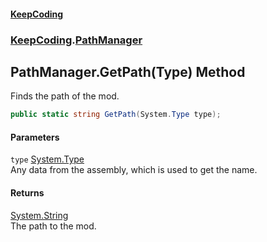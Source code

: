 #### [KeepCoding](index.md 'index')
### [KeepCoding](KeepCoding.md 'KeepCoding').[PathManager](KeepCoding_PathManager.md 'KeepCoding.PathManager')
## PathManager.GetPath(Type) Method
Finds the path of the mod.  
```csharp
public static string GetPath(System.Type type);
```
#### Parameters
<a name='KeepCoding_PathManager_GetPath(System_Type)_type'></a>
`type` [System.Type](https://docs.microsoft.com/en-us/dotnet/api/System.Type 'System.Type')  
Any data from the assembly, which is used to get the name.
  
#### Returns
[System.String](https://docs.microsoft.com/en-us/dotnet/api/System.String 'System.String')  
The path to the mod.
